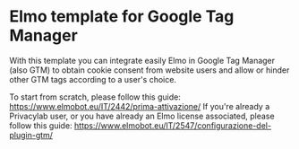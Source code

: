 # Elmo template for Google Tag Manager
With this template you can integrate easily Elmo in Google Tag Manager (also GTM) to obtain cookie consent from website users and allow or hinder other GTM tags according to a user's choice.

To start from scratch, please follow this guide: https://www.elmobot.eu/IT/2442/prima-attivazione/
If you're already a Privacylab user, or you have already an Elmo license associated, please follow this guide: https://www.elmobot.eu/IT/2547/configurazione-del-plugin-gtm/

